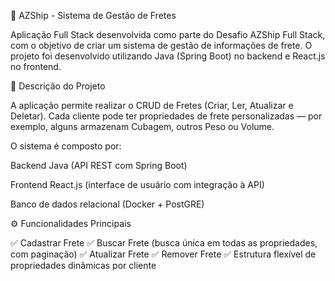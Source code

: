 🚢 AZShip - Sistema de Gestão de Fretes

Aplicação Full Stack desenvolvida como parte do Desafio AZShip Full Stack, com o objetivo de criar um sistema de gestão de informações de frete.
O projeto foi desenvolvido utilizando Java (Spring Boot) no backend e React.js no frontend.

🧩 Descrição do Projeto

A aplicação permite realizar o CRUD de Fretes (Criar, Ler, Atualizar e Deletar).
Cada cliente pode ter propriedades de frete personalizadas — por exemplo, alguns armazenam Cubagem, outros Peso ou Volume.

O sistema é composto por:

Backend Java (API REST com Spring Boot)

Frontend React.js (interface de usuário com integração à API)

Banco de dados relacional (Docker + PostGRE)

⚙️ Funcionalidades Principais

✅ Cadastrar Frete
✅ Buscar Frete (busca única em todas as propriedades, com paginação)
✅ Atualizar Frete
✅ Remover Frete
✅ Estrutura flexível de propriedades dinâmicas por cliente
